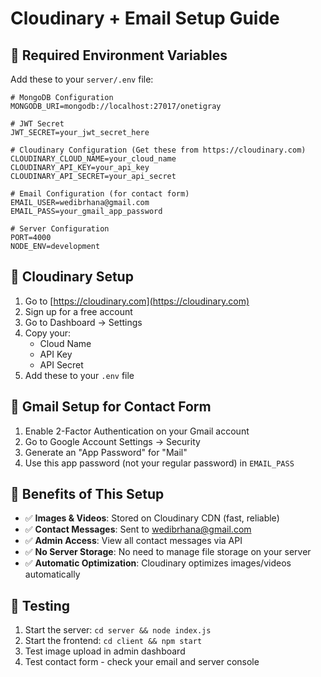 # Cloudinary + Email Setup Guide

## 🔧 **Required Environment Variables**

Add these to your `server/.env` file:

```env
# MongoDB Configuration
MONGODB_URI=mongodb://localhost:27017/onetigray

# JWT Secret
JWT_SECRET=your_jwt_secret_here

# Cloudinary Configuration (Get these from https://cloudinary.com)
CLOUDINARY_CLOUD_NAME=your_cloud_name
CLOUDINARY_API_KEY=your_api_key
CLOUDINARY_API_SECRET=your_api_secret

# Email Configuration (for contact form)
EMAIL_USER=wedibrhana@gmail.com
EMAIL_PASS=your_gmail_app_password

# Server Configuration
PORT=4000
NODE_ENV=development
```

## 📸 **Cloudinary Setup**

1. Go to [https://cloudinary.com](https://cloudinary.com)
2. Sign up for a free account
3. Go to Dashboard → Settings
4. Copy your:
   - Cloud Name
   - API Key
   - API Secret
5. Add these to your `.env` file

## 📧 **Gmail Setup for Contact Form**

1. Enable 2-Factor Authentication on your Gmail account
2. Go to Google Account Settings → Security
3. Generate an "App Password" for "Mail"
4. Use this app password (not your regular password) in `EMAIL_PASS`

## 🚀 **Benefits of This Setup**

- ✅ **Images & Videos**: Stored on Cloudinary CDN (fast, reliable)
- ✅ **Contact Messages**: Sent to wedibrhana@gmail.com
- ✅ **Admin Access**: View all contact messages via API
- ✅ **No Server Storage**: No need to manage file storage on your server
- ✅ **Automatic Optimization**: Cloudinary optimizes images/videos automatically

## 📱 **Testing**

1. Start the server: `cd server && node index.js`
2. Start the frontend: `cd client && npm start`
3. Test image upload in admin dashboard
4. Test contact form - check your email and server console







